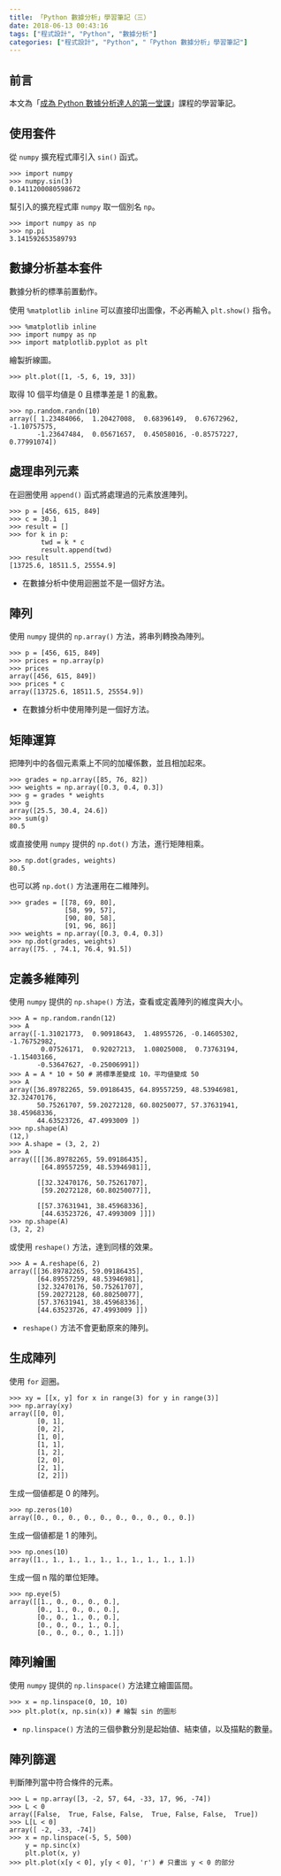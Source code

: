 ```yaml
---
title: 「Python 數據分析」學習筆記（三）
date: 2018-06-13 00:43:16
tags: ["程式設計", "Python", "數據分析"]
categories: ["程式設計", "Python", "「Python 數據分析」學習筆記"]
---
```


## 前言

本文為「[成為 Python 數據分析達人的第一堂課](http://moocs.nccu.edu.tw/)」課程的學習筆記。

## 使用套件

從 `numpy` 擴充程式庫引入 `sin()` 函式。

```Py
>>> import numpy
>>> numpy.sin(3)
0.1411200080598672
```

幫引入的擴充程式庫 `numpy` 取一個別名 `np`。

```Py
>>> import numpy as np
>>> np.pi
3.141592653589793
```

## 數據分析基本套件

數據分析的標準前置動作。

使用 `%matplotlib inline` 可以直接印出圖像，不必再輸入 `plt.show()` 指令。

```Py
>>> %matplotlib inline
>>> import numpy as np
>>> import matplotlib.pyplot as plt
```

繪製折線圖。

```Py
>>> plt.plot([1, -5, 6, 19, 33])
```

取得 10 個平均値是 0 且標準差是 1 的亂數。

```Py
>>> np.random.randn(10)
array([ 1.23484066,  1.20427008,  0.68396149,  0.67672962, -1.10757575,
       -1.23647484,  0.05671657,  0.45058016, -0.85757227,  0.77991074])
```

## 處理串列元素

在迴圈使用 `append()` 函式將處理過的元素放進陣列。

```Py
>>> p = [456, 615, 849]
>>> c = 30.1
>>> result = []
>>> for k in p:
        twd = k * c
        result.append(twd)
>>> result
[13725.6, 18511.5, 25554.9]
```

- 在數據分析中使用迴圈並不是一個好方法。

## 陣列

使用 `numpy` 提供的 `np.array()` 方法，將串列轉換為陣列。

```Py
>>> p = [456, 615, 849]
>>> prices = np.array(p)
>>> prices
array([456, 615, 849])
>>> prices * c
array([13725.6, 18511.5, 25554.9])
```

- 在數據分析中使用陣列是一個好方法。

## 矩陣運算

把陣列中的各個元素乘上不同的加權係數，並且相加起來。

```Py
>>> grades = np.array([85, 76, 82])
>>> weights = np.array([0.3, 0.4, 0.3])
>>> g = grades * weights
>>> g
array([25.5, 30.4, 24.6])
>>> sum(g)
80.5
```

或直接使用 `numpy` 提供的 `np.dot()` 方法，進行矩陣相乘。

```Py
>>> np.dot(grades, weights)
80.5
```

也可以將 `np.dot()` 方法運用在二維陣列。

```Py
>>> grades = [[78, 69, 80],
              [58, 99, 57],
              [90, 80, 58],
              [91, 96, 86]]
>>> weights = np.array([0.3, 0.4, 0.3])
>>> np.dot(grades, weights)
array([75. , 74.1, 76.4, 91.5])
```

## 定義多維陣列

使用 `numpy` 提供的 `np.shape()` 方法，查看或定義陣列的維度與大小。

```Py
>>> A = np.random.randn(12)
>>> A
array([-1.31021773,  0.90918643,  1.48955726, -0.14605302, -1.76752982,
        0.07526171,  0.92027213,  1.08025008,  0.73763194, -1.15403166,
       -0.53647627, -0.25006991])
>>> A = A * 10 + 50 # 將標準差變成 10，平均値變成 50
>>> A
array([36.89782265, 59.09186435, 64.89557259, 48.53946981, 32.32470176,
       50.75261707, 59.20272128, 60.80250077, 57.37631941, 38.45968336,
       44.63523726, 47.4993009 ])
>>> np.shape(A)
(12,)
>>> A.shape = (3, 2, 2)
>>> A
array([[[36.89782265, 59.09186435],
        [64.89557259, 48.53946981]],

       [[32.32470176, 50.75261707],
        [59.20272128, 60.80250077]],

       [[57.37631941, 38.45968336],
        [44.63523726, 47.4993009 ]]])
>>> np.shape(A)
(3, 2, 2)
```

或使用 `reshape()` 方法，達到同樣的效果。

```Py
>>> A = A.reshape(6, 2)
array([[36.89782265, 59.09186435],
       [64.89557259, 48.53946981],
       [32.32470176, 50.75261707],
       [59.20272128, 60.80250077],
       [57.37631941, 38.45968336],
       [44.63523726, 47.4993009 ]])
```

- `reshape()` 方法不會更動原來的陣列。

## 生成陣列

使用 `for` 迴圈。

```Py
>>> xy = [[x, y] for x in range(3) for y in range(3)]
>>> np.array(xy)
array([[0, 0],
       [0, 1],
       [0, 2],
       [1, 0],
       [1, 1],
       [1, 2],
       [2, 0],
       [2, 1],
       [2, 2]])
```

生成一個値都是 0 的陣列。

```Py
>>> np.zeros(10)
array([0., 0., 0., 0., 0., 0., 0., 0., 0., 0.])
```

生成一個値都是 1 的陣列。

```Py
>>> np.ones(10)
array([1., 1., 1., 1., 1., 1., 1., 1., 1., 1.])
```

生成一個 n 階的單位矩陣。

```Py
>>> np.eye(5)
array([[1., 0., 0., 0., 0.],
       [0., 1., 0., 0., 0.],
       [0., 0., 1., 0., 0.],
       [0., 0., 0., 1., 0.],
       [0., 0., 0., 0., 1.]])
```

## 陣列繪圖

使用 `numpy` 提供的 `np.linspace()` 方法建立繪圖區間。

```Py
>>> x = np.linspace(0, 10, 10)
>>> plt.plot(x, np.sin(x)) # 繪製 sin 的圖形
```

- `np.linspace()` 方法的三個參數分別是起始値、結束値，以及描點的數量。

## 陣列篩選

判斷陣列當中符合條件的元素。

```Py
>>> L = np.array([3, -2, 57, 64, -33, 17, 96, -74])
>>> L < 0
array([False,  True, False, False,  True, False, False,  True])
>>> L[L < 0]
array([ -2, -33, -74])
>>> x = np.linspace(-5, 5, 500)
    y = np.sinc(x)
    plt.plot(x, y)
>>> plt.plot(x[y < 0], y[y < 0], 'r') # 只畫出 y < 0 的部分
```
